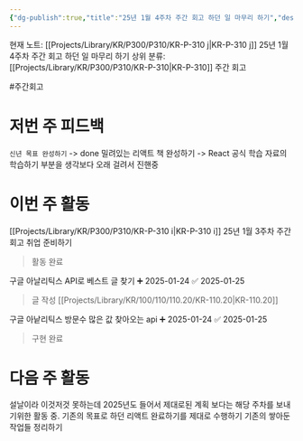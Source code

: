 ```yaml
---
{"dg-publish":true,"title":"25년 1월 4주차 주간 회고 하던 일 마무리 하기","description":"25년 1월이 약 4주나 지났지만,목표로 했던 계획이 잘 안되고 할일을 쌓아두기만하며, 기존의 계획헀던 부분도 잘 수행하지 못함을 스스로 발견","permalink":"/projects/library/kr/p300/p310/kr-p-310-j/","dgPassFrontmatter":true,"noteIcon":"0","created":"2025-01-30T21:14:40.081+09:00","updated":"2025-03-18T11:08:46.058+09:00"}
---
```


현재 노트: [[Projects/Library/KR/P300/P310/KR-P-310 j\|KR-P-310 j]] 25년 1월 4주차 주간 회고 하던 일 마무리 하기
상위 분류: [[Projects/Library/KR/P300/P310/KR-P-310\|KR-P-310]] 주간 회고

#주간회고 


# 저번 주 피드백
`신년 목표 완성하기` -> done
밀려있는 리액트 책 완성하기 -> React 공식 학습 자료의 학습하기 부분을 생각보다 오래 걸려서 진핸중


# 이번 주 활동
[[Projects/Library/KR/P300/P310/KR-P-310 i\|KR-P-310 i]] 25년 1월 3주차 주간 회고 취업 준비하기
> 활동 완료


구글 아날리틱스 API로 베스트 글 찾기 ➕ 2025-01-24 ✅ 2025-01-25
> 글 작성 [[Projects/Library/KR/100/110/110.20/KR-110.20\|KR-110.20]]

구글 아낱리틱스 방문수 많은 값 찾아오는 api ➕ 2025-01-24 ✅ 2025-01-25
> 구현 완료



# 다음 주 활동
설날이라 이것저것 못하는데
2025년도 들어서 제대로된 계획 보다는 해당 주차를 보내기위한 활동 중.
기존의 목표로 하던 리액트 완료하기를 제대로 수행하기
기존의 쌓아둔 작업들 정리하기